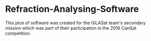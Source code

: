 # Refraction-Analysing-Software
This pice of software was created for the GiLASat team's secondary mission which was part of their participation in the 2016 CanSat competition.
